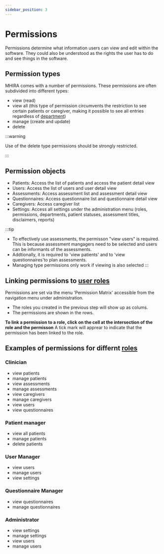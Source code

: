 ```yaml
---
sidebar_position: 3
---
```


# Permissions

Permissions determine what information users can view and edit within the software. 
They could also be understood as the rights the user has to do and see things in the software. 

## Permission types

MHIRA comes with a number of permissions. These permissions are often subdivided into different types:
- view (read)
- view all (this type of permission circumvents the restriction to see certain patients or caregiver, making it possible to see all entries regardless of [department](https://mhira-project.github.io/documentation/docs/guide-for-admins/departments))
- manage (create and update)
- delete 

:::warning

Use of the delete type permissions should be strongly restricted. 

:::

## Permission objects

- Patients: Access the list of patients and access the patient detail view
- Users: Access the list of users and user detail view
- Assessments: Access assessment list and assessment detail view
- Questionnaires: Access questionnaire list and questionnaire detail view
- Caregivers: Access caregiver list
- Settings: Access all settings under the administration menu (roles, permissions, departments, patient statuses, assessment titles, disclaimers, reports)

:::tip
- To effectively use assessments, the permisson "view users" is required. This is because assessment mangagers need to be selected and users can be informants of the assessments.
- Addtionally, it is required to 'view patients' and to 'view questionnaires'to plan assessments. 
- Managing type permissions only work if viewing is also selected
:::

## Linking permissions to [user roles](https://mhira-project.github.io/documentation/docs/guide-for-admins/roles) 

Permissions are set via the menu 'Permission Matrix' accessible from the navigation menu under administration.

- The roles you created in the previous step will show up as colums.
- The permissions are shown in the rows. 

**To link a permission to a role, click on the cell at the intersection of the role and the permisson**
A tick mark will apprear to indicate that the permission has been linked to the role. 


## Examples of permissions for differnt [roles](https://mhira-project.github.io/documentation/docs/guide-for-admins/roles) 

### Clinician 
- view patients
- manage patients
- view assessments
- manage assessments
- view caregivers
- manage caregivers
- view users
- view questionnaires

### Patient manager
- view all patients
- manage patients
- delete patients

### User Manager
- view users
- manage users
- view settings

### Questionnaire Manager
- view questionnaires
- manage questionnaires

### Administrator 
- view settings
- manage settings
- view users
- manage users









